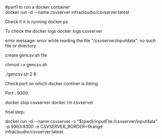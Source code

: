 #part1
to run a docker container  
docker run -d --name csvserver infracloudio/csvserver:latest


Check if it is running
docker ps 

To check the docker logs
docker logs csvserver


error message:
 error while reading the file "/csvserver/inputdata": no such file or directory



create gencsv.sh file

chmod +x gencsv.sh

./gencsv.sh 2 8



Check port on which docker continer is listing

Port : 9300

docker stop csvserver
docker rm csvserver



final step:

docker run -d --name csvserver -v "$(pwd)/inputFile:/csvserver/inputdata" -p 9393:9300 -e CSVSERVER_BORDER=Orange infracloudio/csvserver:latest


